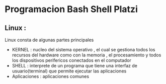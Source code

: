 # **Programacion Bash Shell Platzi**

## **Linux :**

Linux consta de algunas partes principales

- KERNEL : nucleo del sistema operativo , el cual se gestiona todos los recursos del hardware
  como con la memoria , el procesamiento y todos los dispositivos perifericos conectados en el computador
- SHELL : interprete de un programa que tiene una interfaz de usuario(terminal) que permite ejecutar las aplicaciones
- Aplicaciones : aplicaciones comunes
